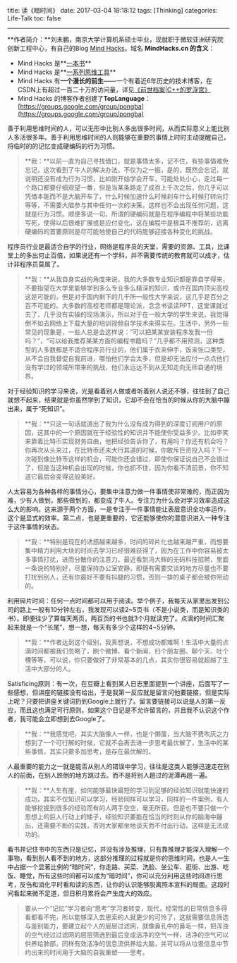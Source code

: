 title: 读《暗时间》
date: 2017-03-04 18:18:12
tags: [Thinking]
categories: Life-Talk
toc: false

---


**作者简介：**刘未鹏，南京大学计算机系硕士毕业，现就职于微软亚洲研究院创新工程中心，有自己的Blog [Mind Hacks](http://mindhacks.cn/)。域名 **MindHacks.cn 的含义**：
* Mind Hacks 是**[一本书](http://www.douban.com/subject/1395497/)**
* Mind Hacks 是**[一系列思维工具](http://mindhacks.cn/topics/mind/)**
* Mind Hacks 有**一个漫长的前生**——一个有着近6年历史的技术博客，在CSDN上有超过一百二十万的访问量，详见[《前世档案|C++的罗浮宫》](http://mindhacks.cn/former-life-of-mindhacks/)
* Mind Hacks 的博客作者创建了**TopLanguage**：[https://groups.google.com/group/pongba](https://groups.google.com/group/pongba)


善于利用思维时间的人，可以无形中比别人多出很多时间，从而实际意义上能比别人多活很多年。善于利用思维时间的人则能够在重要的事情上时时主动提醒自己，将临时的的记忆变成硬编码的行为习惯。

> **我：**以前一直为自己寻找借口，就是事情太多，记不住，有些事情难免忘记，这次看到了牛人的解决办法，不仅为之一振，是的，既然会忘记，就说明还没有成为行为习惯，比如刚开始学会开车，可能处处小心，走过每一个路口都要仔细观望一番，但是当某条路走了成百上千次之后，你几乎可以凭借本能而不是大脑开车了，什么时候加速什么时候刹车什么时候打转向灯等等，不需要大脑参与其中任何一次的决策，这样也不会出现任何问题，这就是行为习惯。顺便多说一句，所谓的硬编码就是在程序编程中将某些功能写死，使得以后很难扩展或是应付变化，这在编程中是极其不推荐的，远离硬编码的首要原则是尽可能地使自己的代码能够迎接各种变化的挑战。

程序员行业是最适合自学的行业，网络是程序员的天堂，需要的资源、工具，比课堂上的多出何止百倍，如果说还有一个学科，并不需要传统的教育就可以成才，估计非程序员莫属了。

> **我：**从我自身实战的角度来说，我的大多数专业知识都是靠自学得来，不要指望在大学里能够学到多么专业多么精深的知识，或许在国内顶尖高校这是可能的，但是对于国内剩下的几千所一般性大学来说，这几乎是百分之百不可能的。大多数的高校老师都是理论派，念念书读读PPT，这堂课就过去了，几乎没有实操的现场演示，所以对于在一般大学的学生来说，我觉得倒不如去网络上下载大量的培训视频自学技术来得实在。生活中，另外一些常见的现象是，一些人总是会这样说：“可以把某某安装程序发我一份吗？”，“可以给我推荐某某方面的编程书籍吗？”几乎都不用预测，这种类型的人多数都是不适合程序员行业的，他们属于衣来伸手，饭来张口类型，从不会自我督促自我前进，哪怕他们学会太多，但是却无法应付一点点他们没有学过的领域所带来的挑战，他们永远达不到从无知走向无师自通的境界。

对于经验知识的学习来说，光是看着别人做或者听着别人说还不够，往往到了自己就想不起来，结果就是你虽然学到了知识，它却不会在恰当的时候从你的大脑中蹦出来，属于“死知识”。

> **我：**只这一句话就道出了我为什么没有成为得到的深度订阅用户的原因，这其中的一个原因就在于经验性的知识并不能使你受益多少。比如李笑来靠着比特币实现财务自由，他把经验告诉你了，有用吗？你还有机会吗？你再次从头来过，在比特币还未大行其道的时候，你敢斥巨资投入吗？下一次碰到像比特币这样的机会，可能你还会错过，即使你保证说自己不会错过了，但是当这种机会出现的时候，你也抓不住，因为你看不清前景，你不知道它最后会变得这般美好。

人太容易为各种各样的事情分心，要集中注意力做一件事情使非常难的，而正因为难，少有人做到，那些做到的，都变成了牛人。专注力为什么会对学习效率造成这么大的影响。这来源于两个方面，一是专注于一件事情能让表层意识全功率运作，这个是显式的效率。第二点，也是更重要的，它还能够使你的潜意识进入一种专注于这件事情的状态。

> **我：**特别是现在的诱惑越来越多，时间的碎片化也越来越严重，而想要集中精力利用大块的时间去学习已经很难获得了，因为在工作中你容易被太多事情打扰，进而分散你的注意力。最近看到冯大辉的无码科技招聘，里面一条说的特别好，尽量保持办公室安静，即便有需要交谈的地方尽量也不要打扰到别人，还有你最好不要有抖腿的习惯，否则一排的桌子都会被你带动的。

利用碎片时间：任何一点时间都可以用于阅读。举个例子，我每天从家里出发到公司的路上一般有10分钟左右，我发现可以读2~5页书（不是小说类，而是知识类的书）。即便往少了算每天两页，两百页的书也就3个月就读完了。点滴的时间汇聚起来就是一个“长尾”，想一想，每天有多少个这样的4~5分钟。

> **我：**作者达到这个级别，我真想说，不想成功都难啊！生活中大量的点滴时间都被我们忽略了，刷个微博、看个新闻、扫个朋友圈、聊个天、吐个槽等等，可以说，你只要做好了非常基本的几点，其实你很容易就超越了生活中大部分的人。

Satisficing原则：有一次，在豆瓣上看到某人日志里面提到一个讲座，后面写了一些感想，但讲座的链接没有给出，于是我第一反应就是留言问他要链接，但是实际上呢？只要把讲座关键词扔到Google上就行了。留言要链接可以说是人的第一反应，而且这也满足可行原则。如果这个日记是不允许留言的，并且我不认识这个作者，我可能会立即想到去Google了。

> **我：**我感觉吧，其实大脑像人一样，也是个懒蛋，当大脑不费吹灰之力想到了一个可行解的时候，它就不会再去进一步思考最优解了，生活中的某些事情，其实只要多加思考，是存在最优解的。

人最重要的能力之一就是能否从别人的错误中学习，往往是这类人能够迅速走在别人的前面，在别人跌倒的地方跳过去。而不是将别人趟过的泥潭再趟一遍。

> **我：**人生有崖，如何能够最快最短的学习到足够的经验知识就能快速的成功，其实不仅知识可以学习，经验同样可以学习，同样的一件案例，有人能够挖掘到很多的经验而有的人两手空空，毫无所获。但是也不要只做一个思想上的巨人行动上的矮子，经验知识要能在恰当的时刻从你的脑海中蹦出，还需要不断的实践，否则大家都坐地谈天而不付出行动，这样是无法成功的。

看书并记住书中的东西只是记忆，并没有涉及推理，只有靠推理才能深入理解一个事物，看到别人看不到的地方，这部分推理的过程就是你的思维时间，也是人一生中占据一个显著比例的“暗时间”，你走路、买菜、洗脸、坐公车、逛街、出游、吃饭、睡觉，所有这些时间都可以成为“暗时间”，你可以充分利用这些时间进行思考，反刍和消化平时看和读的东西，让你的认识能够脱离照本宣科的局面。这段时间看起来微不足道，但日积月累将会产生庞大的效应。

> 要从一个“记忆”学习者向“思考”学习者转变，现代，经常性的日常信息多得看都看不完，所以能够深入去思索的人就更少的可怜了，这就需要信息筛选与鉴别能力，要建立起个人的层层过滤网，就像鼻孔中的鼻毛一样，把浑浊的空气经过过滤网的层层筛选到最后变成洁净的空气一样，洁净的空气可以供养给肺部，同样有效洁净的信息流供养给大脑，并可以将从垃圾信息中节约出来的时间用于大脑的自我重塑——思考。